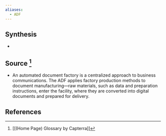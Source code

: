 ```yaml
---
aliases:
  - ADF
---
```

## Synthesis
- 
## Source [^1]
- An automated document factory is a centralized approach to business communications. The ADF applies factory production methods to document manufacturing—raw materials, such as data and preparation instructions, enter the facility, where they are converted into digital documents and prepared for delivery.
## References

[^1]: [[(Home Page) Glossary by Capterra]]